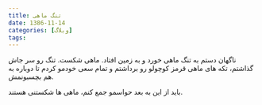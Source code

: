 ```yaml
---
title: تنگ ماهی
date: 1386-11-14
categories: [وبلاگ]
tags:
---
```


ناگهان دستم به تنگ ماهی خورد و به زمین افتاد. ماهی شکست. تنگ رو سر جاش گذاشتم، تکه های ماهی قرمز کوچولو رو برداشتم و تمام سعی خودمو کردم تا دوباره به هم بچسبونمش.

باید از این به بعد حواسمو جمع کنم، ماهی ها شکستنی هستند.
